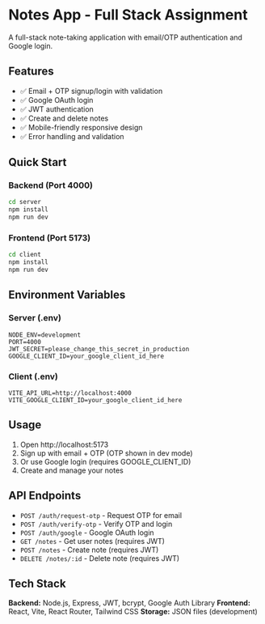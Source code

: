 # Notes App - Full Stack Assignment

A full-stack note-taking application with email/OTP authentication and Google login.

## Features

- ✅ Email + OTP signup/login with validation
- ✅ Google OAuth login
- ✅ JWT authentication
- ✅ Create and delete notes
- ✅ Mobile-friendly responsive design
- ✅ Error handling and validation

## Quick Start

### Backend (Port 4000)
```bash
cd server
npm install
npm run dev
```

### Frontend (Port 5173)
```bash
cd client
npm install
npm run dev
```

## Environment Variables

### Server (.env)
```
NODE_ENV=development
PORT=4000
JWT_SECRET=please_change_this_secret_in_production
GOOGLE_CLIENT_ID=your_google_client_id_here
```

### Client (.env)
```
VITE_API_URL=http://localhost:4000
VITE_GOOGLE_CLIENT_ID=your_google_client_id_here
```

## Usage

1. Open http://localhost:5173
2. Sign up with email + OTP (OTP shown in dev mode)
3. Or use Google login (requires GOOGLE_CLIENT_ID)
4. Create and manage your notes

## API Endpoints

- `POST /auth/request-otp` - Request OTP for email
- `POST /auth/verify-otp` - Verify OTP and login
- `POST /auth/google` - Google OAuth login
- `GET /notes` - Get user notes (requires JWT)
- `POST /notes` - Create note (requires JWT)
- `DELETE /notes/:id` - Delete note (requires JWT)

## Tech Stack

**Backend:** Node.js, Express, JWT, bcrypt, Google Auth Library
**Frontend:** React, Vite, React Router, Tailwind CSS
**Storage:** JSON files (development)


